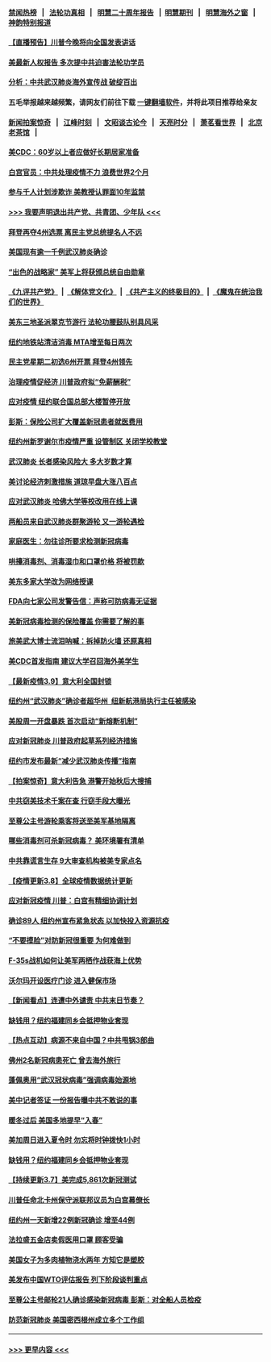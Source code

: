 #### [禁闻热榜](热点新闻.md?=0)  &nbsp;&nbsp;|&nbsp;&nbsp; [法轮功真相](https://github.com/gfw-breaker/truth/blob/master/README.md?=0) &nbsp;&nbsp;|&nbsp;&nbsp; [明慧二十周年报告](https://github.com/gfw-breaker/mh-reports/blob/master/README.md?=0) &nbsp;&nbsp;|&nbsp;&nbsp;[明慧期刊](https://github.com/gfw-breaker/mh-qikan) &nbsp;&nbsp;|&nbsp;&nbsp; [明慧海外之窗](https://github.com/gfw-breaker/mh-news/blob/master/README.md?=0) &nbsp;&nbsp;|&nbsp;&nbsp; [神韵特别报道](https://github.com/gfw-breaker/mh-news/blob/master/shenyun.md?=0)
#### [【直播预告】川普今晚将向全国发表讲话](../pages/nsc412/n11933533.md?t=03120802) 
#### [美最新人权报告 多次提中共迫害法轮功学员](../pages/nsc412/n11933487.md?t=03120802) 
#### [分析：中共武汉肺炎海外宣传战 破绽百出](../pages/nsc412/n11933338.md?t=03120802) 
#### 五毛举报越来越频繁，请网友们前往下载 [一键翻墙软件](https://github.com/gfw-breaker/ssr-accounts)，并将此项目推荐给亲友
#### [新闻拍案惊奇](https://github.com/gfw-breaker/banned-news/blob/master/pages/link4.md) &nbsp;&nbsp;|&nbsp;&nbsp; [江峰时刻](https://github.com/gfw-breaker/banned-news/blob/master/pages/link4.md) &nbsp;&nbsp;|&nbsp;&nbsp; [文昭谈古论今](https://github.com/gfw-breaker/banned-news/blob/master/pages/link4.md) &nbsp;&nbsp;|&nbsp;&nbsp; [天亮时分](https://github.com/gfw-breaker/banned-news/blob/master/pages/link4.md) &nbsp;&nbsp;|&nbsp;&nbsp; [萧茗看世界](https://github.com/gfw-breaker/banned-news/blob/master/pages/link4.md) &nbsp;&nbsp;|&nbsp;&nbsp; [北京老茶馆](https://github.com/gfw-breaker/banned-news/blob/master/pages/link4.md) &nbsp;&nbsp;|&nbsp;&nbsp; 
#### [美CDC：60岁以上者应做好长期居家准备](../pages/nsc412/n11933128.md?t=03120802) 
#### [白宫官员：中共处理疫情不力 浪费世界2个月](../pages/nsc412/n11932744.md?t=03120802) 
#### [参与千人计划涉欺诈 美教授认罪面10年监禁](../pages/nsc412/n11932927.md?t=03120802) 
#### [>>> 我要声明退出共产党、共青团、少年队 <<<](https://github.com/begood0513/goodnews/blob/master/quit/letter.md) 
#### [拜登再夺4州选票 离民主党总统提名人不远](../pages/nsc412/n11932668.md?t=03120802) 
#### [美国现有逾一千例武汉肺炎确诊](../pages/nsc412/n11932451.md?t=03120802) 
#### [“出色的战略家” 美军上将获颁总统自由勋章](../pages/nsc412/n11932193.md?t=03120802) 
#### [《九评共产党》](https://github.com/begood0513/9ping.md/blob/master/README.md) &nbsp;|&nbsp; [《解体党文化》](../../../../jtdwh.md/blob/master/README.md)  &nbsp;|&nbsp; [《共产主义的终极目的》](../../../../gczydzjmd.md/blob/master/README.md) &nbsp;|&nbsp; [《魔鬼在统治我们的世界》](../../../../mgztzwmdsj.md/blob/master/README.md) 
#### [美东三地圣派翠克节游行  法轮功腰鼓队别具风采](../pages/nsc412/n11931646.md?t=03120802) 
#### [纽约地铁站清洁消毒  MTA增至每日两次](../pages/nsc412/n11931570.md?t=03120802) 
#### [民主党星期二初选6州开票 拜登4州领先](../pages/nsc412/n11931114.md?t=03120802) 
#### [治理疫情促经济 川普政府拟“免薪酬税”](../pages/nsc412/n11931088.md?t=03120802) 
#### [应对疫情 纽约联合国总部大楼暂停开放](../pages/nsc412/n11930658.md?t=03120802) 
#### [彭斯：保险公司扩大覆盖新冠患者就医费用](../pages/nsc412/n11930726.md?t=03120802) 
#### [纽约州新罗谢尔市疫情严重  设管制区 关闭学校教堂](../pages/nsc412/n11930740.md?t=03120802) 
#### [武汉肺炎 长者感染风险大 多大岁数才算](../pages/nsc412/n11930449.md?t=03120802) 
#### [美讨论经济刺激措施 道琼早盘大涨八百点](../pages/nsc412/n11930191.md?t=03120802) 
#### [应对武汉肺炎 哈佛大学等校改用在线上课](../pages/nsc412/n11930193.md?t=03120802) 
#### [两船员来自武汉肺炎群聚游轮 又一游轮遇检](../pages/nsc412/n11929594.md?t=03120802) 
#### [家庭医生：勿往诊所要求检测新冠病毒](../pages/nsc412/n11928883.md?t=03120802) 
#### [哄擡消毒剂、消毒湿巾和口罩价格  将被罚款](../pages/nsc412/n11928907.md?t=03120802) 
#### [美东多家大学改为网络授课](../pages/nsc412/n11928896.md?t=03120802) 
#### [FDA向七家公司发警告信：声称可防病毒无证据](../pages/nsc412/n11928912.md?t=03120802) 
#### [美新冠病毒检测的保险覆盖 你需要了解的事](../pages/nsc412/n11928755.md?t=03120802) 
#### [旅美武大博士流泪呐喊：拆掉防火墙 还原真相](../pages/nsc412/n11928097.md?t=03120802) 
#### [美CDC首发指南 建议大学召回海外美学生](../pages/nsc412/n11928060.md?t=03120802) 
#### [【最新疫情3.9】意大利全国封锁](../pages/nsc412/n11925735.md?t=03120802) 
#### [纽约州“武汉肺炎”确诊者超华州  纽新航港局执行主任被感染](../pages/nsc412/n11927714.md?t=03120802) 
#### [美股周一开盘暴跌 首次启动“新熔断机制”](../pages/nsc412/n11927447.md?t=03120802) 
#### [应对新冠肺炎 川普政府起草系列经济措施](../pages/nsc412/n11927327.md?t=03120802) 
#### [纽约市发布最新“减少武汉肺炎传播”指南](../pages/nsc412/n11926234.md?t=03120802) 
#### [【拍案惊奇】意大利告急 港警开始秋后大搜捕](../pages/nsc412/n11926063.md?t=03120802) 
#### [中共窃美技术千案在查 行窃手段大曝光](../pages/nsc412/n11874117.md?t=03120802) 
#### [至尊公主号游轮乘客将送至美军基地隔离](../pages/nsc412/n11925689.md?t=03120802) 
#### [哪些消毒剂可杀新冠病毒？ 美环境署有清单](../pages/nsc412/n11923343.md?t=03120802) 
#### [中共靠谎言生存 9大审查机构被美专家点名](../pages/nsc412/n11925444.md?t=03120802) 
#### [【疫情更新3.8】全球疫情数据统计更新](../pages/nsc412/n11923562.md?t=03120802) 
#### [应对新冠疫情 川普：白宫有精细协调计划](../pages/nsc412/n11925128.md?t=03120802) 
#### [确诊89人  纽约州宣布紧急状态  以加快投入资源抗疫](../pages/nsc412/n11925077.md?t=03120802) 
#### [“不要摸脸”对防新冠很重要 为何难做到](../pages/nsc412/n11916113.md?t=03120802) 
#### [F-35s战机如何让美军两栖作战获海上优势](../pages/nsc412/n11896520.md?t=03120802) 
#### [沃尔玛开设医疗门诊 进入健保市场](../pages/nsc412/n11923534.md?t=03120802) 
#### [【新闻看点】连遭中外谴责 中共末日节奏？](../pages/nsc412/n11923402.md?t=03120802) 
#### [缺钱用？纽约福建同乡会抵押物业套现](../pages/nsc412/n11923090.md?t=03120802) 
#### [【热点互动】病源不来自中国？中共甩锅3部曲](../pages/nsc412/n11923404.md?t=03120802) 
#### [佛州2名新冠病患死亡 曾去海外旅行](../pages/nsc412/n11923309.md?t=03120802) 
#### [蓬佩奥用“武汉冠状病毒”强调病毒始源地](../pages/nsc412/n11923252.md?t=03120802) 
#### [美中记者签证 一份报告曝中共不敢说的事](../pages/nsc412/n11923242.md?t=03120802) 
#### [暖冬过后 美国多地提早“入春”](../pages/nsc412/n11923232.md?t=03120802) 
#### [美加周日进入夏令时 勿忘将时钟拨快1小时](../pages/nsc412/n11923222.md?t=03120802) 
#### [缺钱用？纽约福建同乡会抵押物业套现](../pages/nsc412/n11921870.md?t=03120802) 
#### [【持续更新3.7】美完成5,861次新冠测试](../pages/nsc412/n11921647.md?t=03120802) 
#### [川普任命北卡州保守派联邦议员为白宫幕僚长](../pages/nsc412/n11922507.md?t=03120802) 
#### [纽约州一天新增22例新冠确诊  增至44例](../pages/nsc412/n11922043.md?t=03120802) 
#### [法拉盛五金店卖假医用口罩  顾客受骗](../pages/nsc412/n11922036.md?t=03120802) 
#### [美国女子为多肉植物浇水两年 方知它是塑胶](../pages/nsc412/n11921742.md?t=03120802) 
#### [美发布中国WTO评估报告 列下阶段谈判重点](../pages/nsc412/n11921572.md?t=03120802) 
#### [至尊公主号邮轮21人确诊感染新冠病毒   彭斯：对全船人员检疫](../pages/nsc412/n11921909.md?t=03120802) 
#### [防范新冠肺炎 美国密西根州成立多个工作组](../pages/nsc412/n11921740.md?t=03120802) 

----
#### [ >>> 更早内容 <<< ](../indexes/nsc412-earlier.md)
